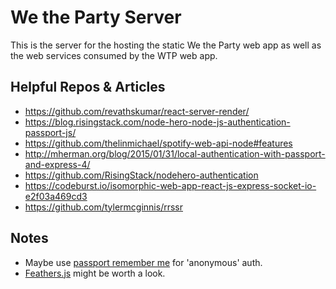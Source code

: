 # We the Party Server

This is the server for the hosting the static We the Party web app as well as the web services consumed by the WTP web app.

## Helpful Repos & Articles
+ https://github.com/revathskumar/react-server-render/
+ https://blog.risingstack.com/node-hero-node-js-authentication-passport-js/
+ https://github.com/thelinmichael/spotify-web-api-node#features
+ http://mherman.org/blog/2015/01/31/local-authentication-with-passport-and-express-4/
+ https://github.com/RisingStack/nodehero-authentication
+ https://codeburst.io/isomorphic-web-app-react-js-express-socket-io-e2f03a469cd3
+ https://github.com/tylermcginnis/rrssr

## Notes
+ Maybe use [passport remember me](https://github.com/jaredhanson/passport-remember-me) for 'anonymous' auth.
+ [Feathers.js](https://feathersjs.com/) might be worth a look.
